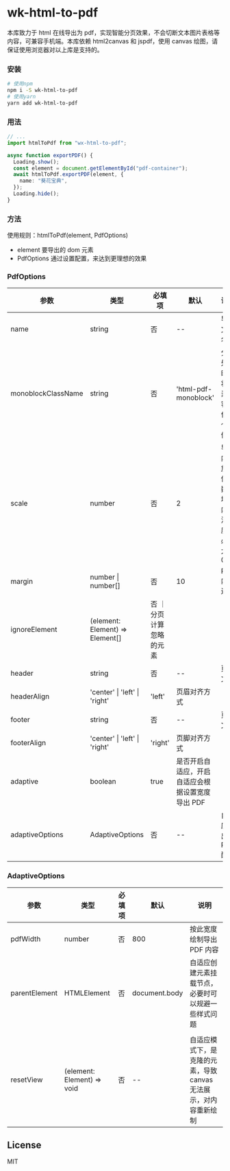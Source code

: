 # wk-html-to-pdf

本库致力于 html 在线导出为 pdf，实现智能分页效果，不会切断文本图片表格等内容，可兼容手机端。本库依赖 html2canvas 和 jspdf，使用 canvas 绘图，请保证使用浏览器对以上库是支持的。

### 安装

```bash
# 使用npm
npm i -S wk-html-to-pdf
# 使用yarn
yarn add wk-html-to-pdf
```

### 用法

```ts
// ...
import htmlToPdf from "wx-html-to-pdf";

async function exportPDF() {
  Loading.show();
  const element = document.getElementById("pdf-container");
  await htmlToPdf.exportPDF(element, {
    name: "葵花宝典",
  });
  Loading.hide();
}
```

### 方法

使用规则：htmlToPdf(element, PdfOptions)

- element 要导出的 dom 元素
- PdfOptions 通过设置配置，来达到更理想的效果

### PdfOptions

| 参数               | 类型                            | 必填项                   | 默认                                             | 说明                                         |
| ------------------ | ------------------------------- | ------------------------ | ------------------------------------------------ | -------------------------------------------- |
| name               | string                          | 否                       | --                                               | 导出文件名称                                 |
| monoblockClassName | string                          | 否                       | 'html-pdf-monoblock'                             | 分页处理时，将元素内容当作一个整体           |
| scale              | number                          | 否                       | 2                                                | 导出内容放大倍数，增加内容清晰度，必须大于 0 |
| margin             | number \| number[]              | 否                       | 10                                               | PDF 内容边距                                 |
| ignoreElement      | (element: Element) => Element[] | 否 ｜ 分页计算忽略的元素 |
| header             | string                          | 否                       | --                                               | 页眉文案                                     |
| headerAlign        | 'center' \| 'left' \| 'right'   | 'left'                   | 页眉对齐方式                                     |
| footer             | string                          | 否                       | --                                               | 页脚文案                                     |
| footerAlign        | 'center' \| 'left' \| 'right'   | 'right'                  | 页脚对齐方式                                     |
| adaptive           | boolean                         | true                     | 是否开启自适应，开启自适应会根据设置宽度导出 PDF |
| adaptiveOptions    | AdaptiveOptions                 | 否                       | --                                               | 自适应导出 PDF 配置                          |

### AdaptiveOptions

| 参数          | 类型                       | 必填项 | 默认          | 说明                                                             |
| ------------- | -------------------------- | ------ | ------------- | ---------------------------------------------------------------- |
| pdfWidth      | number                     | 否     | 800           | 按此宽度绘制导出 PDF 内容                                        |
| parentElement | HTMLElement                | 否     | document.body | 自适应创建元素挂载节点，必要时可以规避一些样式问题               |
|               |
| resetView     | (element: Element) => void | 否     | --            | 自适应模式下，是克隆的元素，导致 canvas 无法展示，对内容重新绘制 |

## License

MIT
